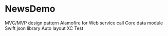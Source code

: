 # NewsDemo
MVC/MVP design pattern
Alamofire for Web service call
Core data module
Swift json library
Auto layout
XC Test
